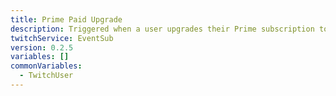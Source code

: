 ```yaml
---
title: Prime Paid Upgrade
description: Triggered when a user upgrades their Prime subscription to a Tier 1, 2, or 3
twitchService: EventSub
version: 0.2.5
variables: []
commonVariables:
  - TwitchUser
---
```

